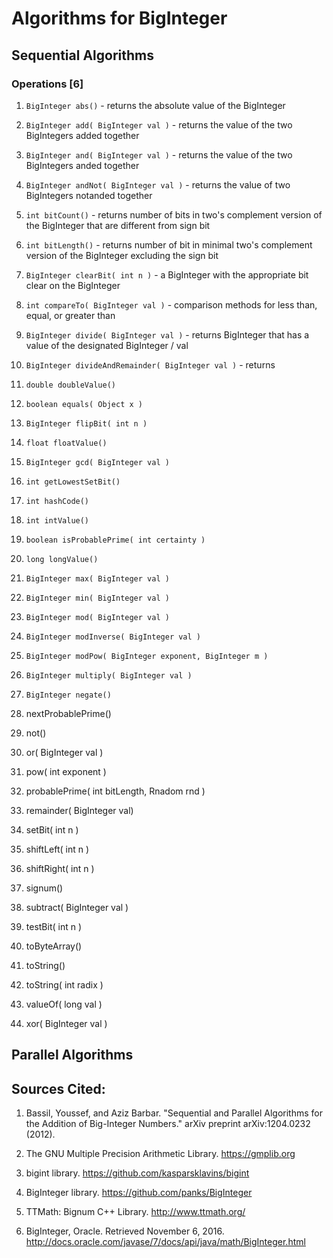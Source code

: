 # Algorithms for BigInteger

## Sequential Algorithms

### Operations [6]

1. `BigInteger abs()` - returns the absolute value of the BigInteger

2. `BigInteger add( BigInteger val )` - returns the value of the two BigIntegers added together

3. `BigInteger and( BigInteger val )` - returns the value of the two BigIntegers anded together

4. `BigInteger andNot( BigInteger val )` - returns the value of two BigIntegers notanded together

5. `int bitCount()` - returns number of bits in two's complement version of the BigInteger that are different from sign bit

6. `int bitLength()` - returns number of bit in minimal two's complement version of the BigInteger excluding the sign bit

7. `BigInteger clearBit( int n )` - a BigInteger with the appropriate bit clear on the BigInteger

8. `int compareTo( BigInteger val )` - comparison methods for less than, equal, or greater than

9. `BigInteger divide( BigInteger val )` - returns BigInteger that has a value of the designated BigInteger / val

10. `BigInteger divideAndRemainder( BigInteger val )` - returns

11. `double doubleValue()`

12. `boolean equals( Object x )`

13. `BigInteger flipBit( int n )`

14. `float floatValue()`

15. `BigInteger gcd( BigInteger val )`

16. `int getLowestSetBit()`

17. `int hashCode()`

18. `int intValue()`

19. `boolean isProbablePrime( int certainty )`

20. `long longValue()`

21. `BigInteger max( BigInteger val )`

22. `BigInteger min( BigInteger val )`

23. `BigInteger mod( BigInteger val )`

24. `BigInteger modInverse( BigInteger val )`

25. `BigInteger modPow( BigInteger exponent, BigInteger m )`

26. `BigInteger multiply( BigInteger val )`

27. `BigInteger negate()`

28. nextProbablePrime()

29. not()

30. or( BigInteger val )

31. pow( int exponent )

32. probablePrime( int bitLength, Rnadom rnd )

33. remainder( BigInteger val)

34. setBit( int n )

35. shiftLeft( int n )

36. shiftRight( int n )

37. signum()

38. subtract( BigInteger val )

39. testBit( int n )

40. toByteArray()

41. toString()

42. toString( int radix )

43. valueOf( long val )

44. xor( BigInteger val )

## Parallel Algorithms

## Sources Cited:

1. Bassil, Youssef, and Aziz Barbar. "Sequential and Parallel Algorithms for the Addition of Big-Integer Numbers." arXiv preprint arXiv:1204.0232 (2012).

2. The GNU Multiple Precision Arithmetic Library. https://gmplib.org

3. bigint library. https://github.com/kasparsklavins/bigint

4. BigInteger library. https://github.com/panks/BigInteger

5. TTMath: Bignum C++ Library. http://www.ttmath.org/

6. BigInteger, Oracle. Retrieved November 6, 2016. http://docs.oracle.com/javase/7/docs/api/java/math/BigInteger.html
